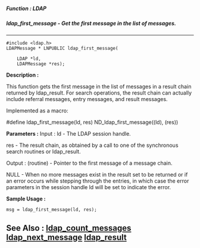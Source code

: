 ##### Function : LDAP
##### ldap_first_message - Get the first message in the list of messages.
---
```
#include <ldap.h>
LDAPMessage * LNPUBLIC ldap_first_message(

	LDAP *ld,
	LDAPMessage *res);
```
**Description :**

This function gets the first message in the list of messages in a result chain 
returned by ldap_result.  For search operations, the result chain can actually 
include referral messages, entry messages, and result messages.

Implemented as a macro:

#define ldap_first_message(ld, res)  ND_ldap_first_message((ld), (res))

**Parameters :**
Input :
ld  -  The LDAP session handle.

res  -  The result chain, as obtained by a call to one of the synchronous search routines or ldap_result.

Output :
(routine)  -  Pointer to the first message of a message chain.

NULL  - When no more messages exist in the result set to be returned or if an error occurs while stepping through the entries, in which
case the error parameters in the session handle ld will be set to indicate the error.



**Sample Usage :**
```
msg = ldap_first_message(ld, res);
```
**See Also :**
[ldap_count_messages](/domino-c-api-docs/reference/Func/ldap_count_messages)
[ldap_next_message](/domino-c-api-docs/reference/Func/ldap_next_message)
[ldap_result](/domino-c-api-docs/reference/Func/ldap_result)
---
